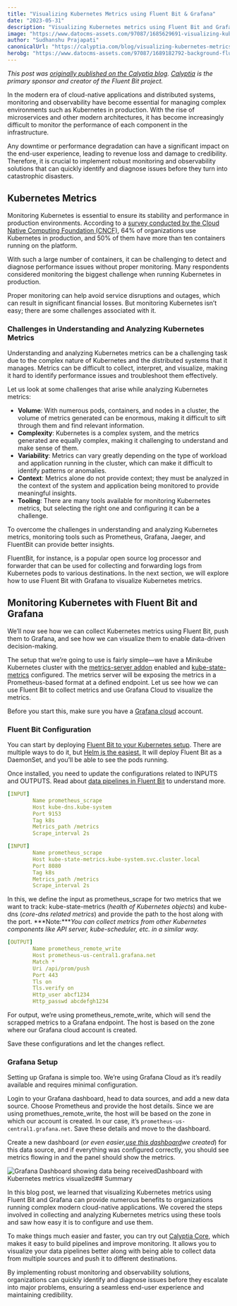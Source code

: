 ```yaml
---
title: "Visualizing Kubernetes Metrics using Fluent Bit & Grafana"
date: "2023-05-31"
description: "Visualizing Kubernetes metrics using Fluent Bit and Grafana can provide numerous benefits to organizations running complex modern cloud-native applications."
image: "https://www.datocms-assets.com/97087/1685629691-visualizing-kubernetes-metrics-social.png?auto=format&fit=max&w=1200"
author: "Sudhanshu Prajapati"
canonicalUrl: "https://calyptia.com/blog/visualizing-kubernetes-metrics-using-fluent-bit-grafana"
herobg: "https://www.datocms-assets.com/97087/1689182792-background-fluent-bit.png"
---
```

*This post was [originally published on the Calyptia blog](https://calyptia.com/blog/visualizing-kubernetes-metrics-using-fluent-bit-grafana). [Calyptia](https://calyptia.com) is the primary sponsor and creator of the Fluent Bit project.*

In the modern era of cloud-native applications and distributed systems, monitoring and observability have become essential for managing complex environments such as Kubernetes in production. With the rise of microservices and other modern architectures, it has become increasingly difficult to monitor the performance of each component in the infrastructure. 

Any downtime or performance degradation can have a significant impact on the end-user experience, leading to revenue loss and damage to credibility. Therefore, it is crucial to implement robust monitoring and observability solutions that can quickly identify and diagnose issues before they turn into catastrophic disasters.

## Kubernetes Metrics

Monitoring Kubernetes is essential to ensure its stability and performance in production environments. According to a [survey conducted by the Cloud Native Computing Foundation (CNCF)](https://www.cncf.io/reports/cncf-annual-survey-2022), 64% of organizations use Kubernetes in production, and 50% of them have more than ten containers running on the platform. 

With such a large number of containers, it can be challenging to detect and diagnose performance issues without proper monitoring. Many respondents considered monitoring the biggest challenge when running Kubernetes in production. 

Proper monitoring can help avoid service disruptions and outages, which can result in significant financial losses. But monitoring Kubernetes isn’t easy; there are some challenges associated with it.

### Challenges in Understanding and Analyzing Kubernetes Metrics

Understanding and analyzing Kubernetes metrics can be a challenging task due to the complex nature of Kubernetes and the distributed systems that it manages. Metrics can be difficult to collect, interpret, and visualize, making it hard to identify performance issues and troubleshoot them effectively. 

Let us look at some challenges that arise while analyzing Kubernetes metrics:

* **Volume**: With numerous pods, containers, and nodes in a cluster, the volume of metrics generated can be enormous, making it difficult to sift through them and find relevant information.
* **Complexity**: Kubernetes is a complex system, and the metrics generated are equally complex, making it challenging to understand and make sense of them.
* **Variability**: Metrics can vary greatly depending on the type of workload and application running in the cluster, which can make it difficult to identify patterns or anomalies.
* **Context**: Metrics alone do not provide context; they must be analyzed in the context of the system and application being monitored to provide meaningful insights.
* **Tooling**: There are many tools available for monitoring Kubernetes metrics, but selecting the right one and configuring it can be a challenge.

To overcome the challenges in understanding and analyzing Kubernetes metrics, monitoring tools such as Prometheus, Grafana, Jaeger, and FluentBit can provide better insights. 

FluentBit, for instance, is a popular open source log processor and forwarder that can be used for collecting and forwarding logs from Kubernetes pods to various destinations. In the next section, we will explore how to use Fluent Bit with Grafana to visualize Kubernetes metrics.

## Monitoring Kubernetes with Fluent Bit and Grafana

We’ll now see how we can collect Kubernetes metrics using Fluent Bit, push them to Grafana, and see how we can visualize them to enable data-driven decision-making.

The setup that we’re going to use is fairly simple—we have a Minikube Kubernetes cluster with the [metrics-server addon](https://kubernetes.io/docs/tutorials/hello-minikube/#enable-addons) enabled and [kube-state-metrics](https://github.com/kubernetes/kube-state-metrics) configured. The metrics server will be exposing the metrics in a Prometheus-based format at a defined endpoint. Let us see how we can use Fluent Bit to collect metrics and use Grafana Cloud to visualize the metrics.

Before you start this, make sure you have a [Grafana cloud](https://grafana.com/products/cloud/) account.

### Fluent Bit Configuration

You can start by deploying [Fluent Bit to your Kubernetes setup](https://docs.fluentbit.io/manual/installation/kubernetes). There are multiple ways to do it, but [Helm is the easiest.](https://github.com/fluent/helm-charts) It will deploy Fluent Bit as a DaemonSet, and you’ll be able to see the pods running.

Once installed, you need to update the configurations related to INPUTS and OUTPUTS. Read about [data pipelines in Fluent Bit](https://docs.fluentbit.io/manual/pipeline/pipeline-monitoring) to understand more.


```yaml
[INPUT]
    	Name prometheus_scrape
    	Host kube-dns.kube-system
    	Port 9153
    	Tag k8s
    	Metrics_path /metrics
    	Scrape_interval 2s

[INPUT]
    	Name prometheus_scrape
    	Host kube-state-metrics.kube-system.svc.cluster.local
    	Port 8080
    	Tag k8s
    	Metrics_path /metrics
    	Scrape_interval 2s
```
In this, we define the input as prometheus\_scrape for two metrics that we want to track: kube-state-metrics (*health of Kubernetes objects*) and kube-dns (*core-dns related metrics*) and provide the path to the host along with the port. ***Note:****You can collect metrics from other Kubernetes components like API server, kube-scheduler, etc. in a similar way.*


```yaml
[OUTPUT]
    	Name prometheus_remote_write
    	Host prometheus-us-central1.grafana.net
    	Match *
    	Uri /api/prom/push
    	Port 443
    	Tls on
    	Tls.verify on
    	Http_user abcf1234
    	Http_passwd abcdefgh1234
```
For output, we’re using prometheus\_remote\_write, which will send the scrapped metrics to a Grafana endpoint. The host is based on the zone where our Grafana cloud account is created.

Save these configurations and let the changes reflect.

### Grafana Setup

Setting up Grafana is simple too. We’re using Grafana Cloud as it’s readily available and requires minimal configuration. 

Login to your Grafana dashboard, head to data sources, and add a new data source. Choose Prometheus and provide the host details. Since we are using promethues\_remote\_write, the host will be based on the zone in which our account is created. In our case, it’s `prometheus-us-central1.grafana.net`. Save these details and move to the dashboard.

Create a new dashboard (*or even easier,*[*use this dashboard*](https://gist.github.com/sudhanshu456/89084f7ae054d2e477e9dbdc9009ed30)*we created*) for this data source, and if everything was configured correctly, you should see metrics flowing in and the panel should show the metrics.

![Grafana Dashboard showing data being received](https://calyptia.com/_next/image?url=https://www.datocms-assets.com/97087/1685629562-grafana-dashboard-sample.png&w=3840&q=75)Dashboard with Kubernetes metrics visualized## Summary

In this blog post, we learned that visualizing Kubernetes metrics using Fluent Bit and Grafana can provide numerous benefits to organizations running complex modern cloud-native applications. We covered the steps involved in collecting and analyzing Kubernetes metrics using these tools and saw how easy it is to configure and use them.

To make things much easier and faster, you can try out [Calyptia Core](https://calyptia.com/products/calyptia-core), which makes it easy to build pipelines and improve monitoring. It allows you to visualize your data pipelines better along with being able to collect data from multiple sources and push it to different destinations. 

By implementing robust monitoring and observability solutions, organizations can quickly identify and diagnose issues before they escalate into major problems, ensuring a seamless end-user experience and maintaining credibility.

